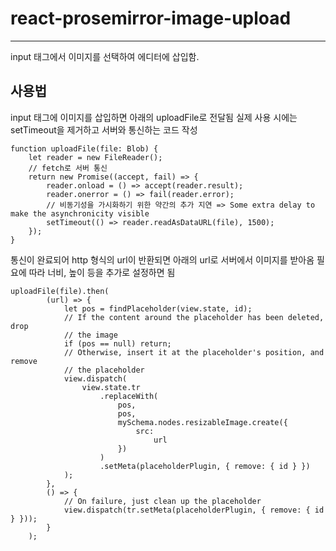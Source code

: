 # react-prosemirror-image-upload
---------------------------------
input 태그에서 이미지를 선택하여 에디터에 삽입함.

## 사용법
input 태그에 이미지를 삽입하면 아래의 uploadFile로 전달됨 
실제 사용 시에는 setTimeout을 제거하고 서버와 통신하는 코드 작성
```
function uploadFile(file: Blob) {
    let reader = new FileReader();
    // fetch로 서버 통신
    return new Promise((accept, fail) => {
        reader.onload = () => accept(reader.result);
        reader.onerror = () => fail(reader.error);
        // 비동기성을 가시화하기 위한 약간의 추가 지연 => Some extra delay to make the asynchronicity visible
        setTimeout(() => reader.readAsDataURL(file), 1500);
    });
}
```
통신이 완료되어 http 형식의 url이 반환되면 아래의 url로 서버에서 이미지를 받아옴
필요에 따라 너비, 높이 등을 추가로 설정하면 됨
```
uploadFile(file).then(
        (url) => {
            let pos = findPlaceholder(view.state, id);
            // If the content around the placeholder has been deleted, drop
            // the image
            if (pos == null) return;
            // Otherwise, insert it at the placeholder's position, and remove
            // the placeholder
            view.dispatch(
                view.state.tr
                    .replaceWith(
                        pos,
                        pos,
                        mySchema.nodes.resizableImage.create({
                            src:
                                url
                        })
                    )
                    .setMeta(placeholderPlugin, { remove: { id } })
            );
        },
        () => {
            // On failure, just clean up the placeholder
            view.dispatch(tr.setMeta(placeholderPlugin, { remove: { id } }));
        }
    );
```

